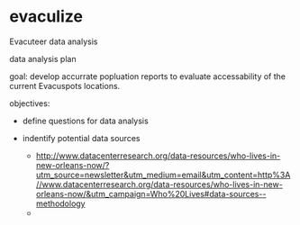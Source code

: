 # evaculize
Evacuteer data analysis

data analysis plan

goal: develop accurrate popluation reports to evaluate accessability of the current Evacuspots locations.   

objectives:

- define questions for data analysis

- indentify potential data sources
	- http://www.datacenterresearch.org/data-resources/who-lives-in-new-orleans-now/?utm_source=newsletter&utm_medium=email&utm_content=http%3A//www.datacenterresearch.org/data-resources/who-lives-in-new-orleans-now/&utm_campaign=Who%20Lives#data-sources--methodology
	- 

